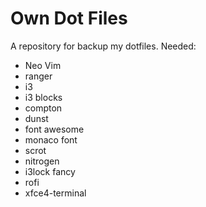 # Own Dot Files
A repository for backup my dotfiles.
Needed:
- Neo Vim
- ranger
- i3
- i3 blocks
- compton
- dunst
- font awesome
- monaco font
- scrot
- nitrogen
- i3lock fancy
- rofi
- xfce4-terminal
